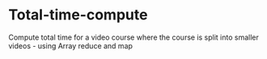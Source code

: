 # Total-time-compute
Compute total time for a video course where the course is split into smaller videos - using Array reduce and map
